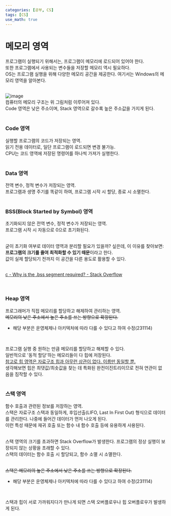 ```yaml
---
categories: [공부, CS]
tags: [CS]
use_math: true
---
```

# 메모리 영역
프로그램이 실행되기 위해서는, 프로그램이 메모리에 로드되어 있어야 한다.  
또한 프로그램에서 사용되는 변수들을 저장할 메모리 역시 필요하다.  
OS는 프로그램 실행을 위해 다양한 메모리 공간을 제공한다. 여기서는 Windows의 메모리 영역을 알아본다.  
<br>

![image](https://github.com/Time-of/Time-of.github.io/assets/83389425/90eab6e9-19bf-4391-a1bc-fde75ba36616)  
컴퓨터의 메모리 구조는 위 그림처럼 이루어져 있다.  
Code 영역은 낮은 주소이며, Stack 영역으로 갈수록 높은 주소값을 가지게 된다.  
<br>

### Code 영역
실행할 프로그램의 코드가 저장되는 영역.  
읽기 전용 데이터로, 일단 프로그램이 로드되면 변경 불가능.  
CPU는 코드 영역에 저장된 명령어를 하나씩 가져가 실행한다.  
<br>

### Data 영역
전역 변수, 정적 변수가 저장되는 영역.  
프로그램과 생명 주기를 똑같이 하여, 프로그램 시작 시 할당, 종료 시 소멸한다.  
<br>

### BSS(Block Started by Symbol) 영역
초기화되지 않은 전역 변수, 정적 변수가 저장되는 영역.  
프로그램 시작 시 자동으로 0으로 초기화된다.  
<br>

굳이 초기화 여부로 데이터 영역과 분리할 필요가 있을까? 싶은데, 이 이유를 찾아보면:  
**프로그램의 크기를 줄여 최적화할 수 있기 때문**이라고 한다.  
값이 실제 할당되기 전까지 이 공간을 다른 용도로 활용할 수 있다.  
<br>

[c - Why is the .bss segment required? - Stack Overflow](https://stackoverflow.com/questions/9535250/why-is-the-bss-segment-required)

<br>

### Heap 영역
프로그래머가 직접 메모리를 할당하고 해제하여 관리하는 영역.  
~~메모리의 낮은 주소에서 높은 주소를 쓰는 방향으로 확장된다.~~  
 - 해당 부분은 운영체제나 아키텍처에 따라 다를 수 있다고 하여 수정(231114)  

<br>

프로그램 실행 중 원하는 만큼 메모리를 할당하고 해제할 수 있다.  
일반적으로 '동적 할당'하는 메모리들이 다 힙에 저장된다.  
<ins>참고로 힙 영역은 자료구조 힙과 아무런 상관이 없다. 이름만 동일할 뿐.</ins>  
생각해보면 힙은 최댓값/최솟값을 찾는 데 특화된 완전이진트리이므로 전혀 연관이 없음을 짐작할 수 있다.  
<br>

### 스택 영역
함수 호출과 관련된 정보를 저장하는 영역.  
스택은 자료구조 스택과 동일하게, 후입선출(LIFO, Last In First Out) 형식으로 데이터를 관리한다. 나중에 들어간 데이터가 먼저 나오게 된다.  
이런 특성 때문에 재귀 호출 또는 함수 내 함수 호출 등에 유용하게 사용된다.  
<br>

스택 영역의 크기를 초과하면 Stack Overflow가 발생한다. 프로그램의 정상 실행이 보장되지 않는 상황을 초래할 수 있다.  
스택의 데이터는 함수 호출 시 할당되고, 함수 소멸 시 소멸한다.  
<br>

~~스택은 메모리의 높은 주소에서 낮은 주소를 쓰는 방향으로 확장된다.~~  
- 해당 부분은 운영체제나 아키텍처에 따라 다를 수 있다고 하여 수정(231114)  

<br>

스택과 힙이 서로 가까워지다가 만나게 되면 스택 오버플로우나 힙 오버플로우가 발생하게 된다.  

